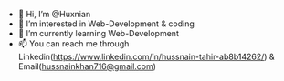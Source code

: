 - 👋 Hi, I’m @Huxnian
- 👀 I’m interested in Web-Development & coding
- 🌱 I’m currently learning Web-Development
- 📫 You can reach me through Linkedin(https://www.linkedin.com/in/hussnain-tahir-ab8b14262/) & Email(hussnainkhan716@gmail.com)

<!---
Huxnian/Huxnian is a ✨ special ✨ repository because its `README.md` (this file) appears on your GitHub profile.
You can click the Preview link to take a look at your changes.
--->
